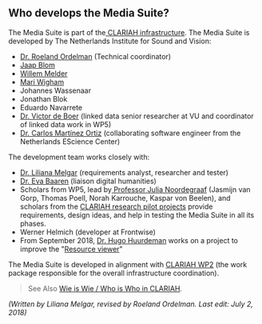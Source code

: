 ## Who develops the Media Suite?

The Media Suite is part of the[ CLARIAH infrastructure](https://clariah.nl/en/). The Media Suite is developed by The Netherlands Institute for Sound and Vision:

- [Dr. Roeland Ordelman](https://www.beeldengeluid.nl/en/knowledge/experts/roeland-ordelman) (Technical coordinator)
- [Jaap Blom](https://clariah.nl/en/about/who-is-who/wp5/jaap-blom)
- [Willem Melder](https://www.beeldengeluid.nl/en/knowledge/experts/willem-melder)
- [Mari Wigham](https://www.linkedin.com/in/mariwigham) 
- Johannes Wassenaar
- Jonathan Blok 
- Eduardo Navarrete 
- [Dr. Victor de Boer](http://www.victordeboer.com/) (linked data senior researcher at VU and coordinator of linked data work in WP5)
- [Dr. Carlos Martínez Ortiz](https://www.esciencecenter.nl/profile/dr.-carlos-martinez-ortiz) (collaborating software engineer from the Netherlands EScience Center)

The development team works closely with:

- [Dr. Liliana Melgar](https://www.linkedin.com/in/lilimelgar/?locale=en_US) (requirements analyst, researcher and tester)
- [Dr. Eva Baaren](https://www.linkedin.com/in/baaren/) (liaison digital humanities)
- Scholars from WP5, lead by[ Professor Julia Noordegraaf](http://www.uva.nl/profiel/n/o/j.j.noordegraaf/j.j.noordegraaf.html) (Jasmijn van Gorp, Thomas Poell, Norah Karrouche, Kaspar von Beelen), and scholars from the [CLARIAH research pilot projects](http://mediasuite.clariah.nl/documentation/faq/what-are-research-pilots) provide requirements, design ideas, and help in testing the Media Suite in all its phases.
- Werner Helmich (developer at Frontwise)
- From September 2018, [Dr. Hugo Huurdeman](https://www.timelessfuture.com/) works on a project to improve the "[Resource viewer](http://mediasuite.clariah.nl/documentation/tools/resource-viewer)"

The Media Suite is developed in alignment with [CLARIAH WP2](https://clariah.nl/en/work-packages/technology) (the work package responsible for the overall infrastructure coordination).

> See Also [Wie is Wie / Who is Who in CLARIAH](https://clariah.nl/over/wie-is-wie).



*(Written by Liliana Melgar, revised by Roeland Ordelman. Last edit: July 2, 2018)*

